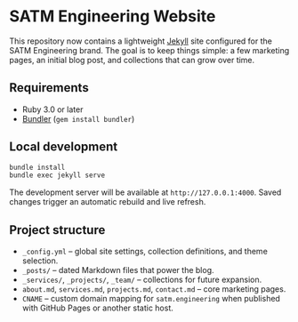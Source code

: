 # SATM Engineering Website

This repository now contains a lightweight [Jekyll](https://jekyllrb.com/) site
configured for the SATM Engineering brand. The goal is to keep things simple: a
few marketing pages, an initial blog post, and collections that can grow over
 time.

## Requirements

- Ruby 3.0 or later
- [Bundler](https://bundler.io/) (`gem install bundler`)

## Local development

```bash
bundle install
bundle exec jekyll serve
```

The development server will be available at `http://127.0.0.1:4000`. Saved
changes trigger an automatic rebuild and live refresh.

## Project structure

- `_config.yml` – global site settings, collection definitions, and theme
  selection.
- `_posts/` – dated Markdown files that power the blog.
- `_services/`, `_projects/`, `_team/` – collections for future expansion.
- `about.md`, `services.md`, `projects.md`, `contact.md` – core marketing pages.
- `CNAME` – custom domain mapping for `satm.engineering` when published with
  GitHub Pages or another static host.
